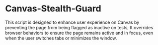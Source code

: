 # Canvas-Stealth-Guard
This script is designed to enhance user experience on Canvas by preventing the page from being flagged as inactive on tests, It overrides browser behaviors to ensure the page remains active and in focus, even when the user switches tabs or minimizes the window.
